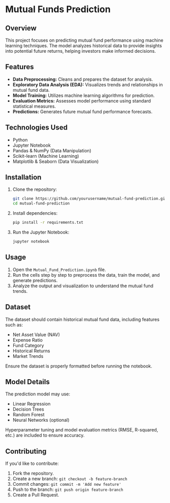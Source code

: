 # Mutual Funds Prediction

## Overview
This project focuses on predicting mutual fund performance using machine learning techniques. The model analyzes historical data to provide insights into potential future returns, helping investors make informed decisions.

## Features
- **Data Preprocessing:** Cleans and prepares the dataset for analysis.
- **Exploratory Data Analysis (EDA):** Visualizes trends and relationships in mutual fund data.
- **Model Training:** Utilizes machine learning algorithms for prediction.
- **Evaluation Metrics:** Assesses model performance using standard statistical measures.
- **Predictions:** Generates future mutual fund performance forecasts.

## Technologies Used
- Python
- Jupyter Notebook
- Pandas & NumPy (Data Manipulation)
- Scikit-learn (Machine Learning)
- Matplotlib & Seaborn (Data Visualization)

## Installation
1. Clone the repository:
   ```sh
   git clone https://github.com/yourusername/mutual-fund-prediction.git
   cd mutual-fund-prediction
   ```
2. Install dependencies:
   ```sh
   pip install -r requirements.txt
   ```
3. Run the Jupyter Notebook:
   ```sh
   jupyter notebook
   ```

## Usage
1. Open the `Mutual_Fund_Prediction.ipynb` file.
2. Run the cells step by step to preprocess the data, train the model, and generate predictions.
3. Analyze the output and visualization to understand the mutual fund trends.

## Dataset
The dataset should contain historical mutual fund data, including features such as:
- Net Asset Value (NAV)
- Expense Ratio
- Fund Category
- Historical Returns
- Market Trends

Ensure the dataset is properly formatted before running the notebook.

## Model Details
The prediction model may use:
- Linear Regression
- Decision Trees
- Random Forest
- Neural Networks (optional)

Hyperparameter tuning and model evaluation metrics (RMSE, R-squared, etc.) are included to ensure accuracy.

## Contributing
If you'd like to contribute:
1. Fork the repository.
2. Create a new branch: `git checkout -b feature-branch`
3. Commit changes: `git commit -m 'Add new feature'`
4. Push to the branch: `git push origin feature-branch`
5. Create a Pull Request.
